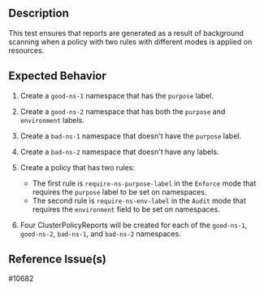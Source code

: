 ## Description

This test ensures that reports are generated as a result of background scanning when a policy with two rules with different modes is applied on resources.

## Expected Behavior

1. Create a `good-ns-1` namespace that has the `purpose` label.

2. Create a `good-ns-2` namespace that has both the `purpose` and `environment` labels.

3. Create a `bad-ns-1` namespace that doesn't have the `purpose` label.

4. Create a `bad-ns-2` namespace that doesn't have any labels.

5. Create a policy that has two rules:
    - The first rule is `require-ns-purpose-label` in the `Enforce` mode that requires the `purpose` label to be set on namespaces.
    - The second rule is `require-ns-env-label` in the `Audit` mode that requires the `environment` field to be set on namespaces.

6. Four ClusterPolicyReports will be created for each of the `good-ns-1`, `good-ns-2`, `bad-ns-1`, and `bad-ns-2` namespaces.

## Reference Issue(s)

#10682
